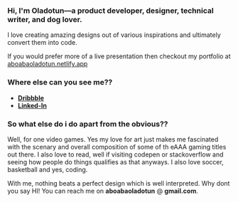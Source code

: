 ### Hi, I'm Oladotun—a product developer, designer, technical writer, and dog lover. 

I love creating amazing designs out of various inspirations and ultimately convert them into code.

If you would prefer more of a live presentation then checkout my portfolio at [aboabaoladotun.netlify.app](https://aboabaoladotun.netlify.app/)

### Where else can you see me??
- [**Dribbble**](https://dribbble.com/derahn)
- [**Linked-In**](https://www.linkedin.com/in/aboaba-oladotun/)

### So what else do i do apart from the obvious??
Well, for one video games. Yes my love for art just makes me fascinated with the scenary and overall composition of some of th eAAA gaming titles out there.
I also love to read, well if visiting codepen or stackoverflow and seeing how people do things qualifies as that anyways.
I also love soccer, basketball and yes, coding.

With me, nothing beats a perfect design which is well interpreted. Why dont you say HI! You can reach me on **aboabaoladotun** @ **gmail.com**.

